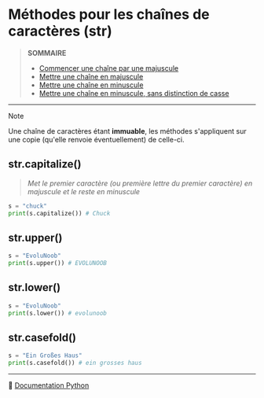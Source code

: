 # Méthodes pour les chaînes de caractères (str)

> **SOMMAIRE**
> + [Commencer une chaîne par une majuscule](#strcapitalize)
> + [Mettre une chaîne en majuscule](#strupper)
> + [Mettre une chaîne en minuscule](#strlower)
> + [Mettre une chaîne en minuscule, sans distinction de casse](#strcasefold)

---

> [!NOTE]
> Une chaîne de caractères étant **immuable**, les méthodes s'appliquent sur une copie (qu'elle renvoie éventuellement) de celle-ci.

## str.capitalize()

> _Met le premier caractère (ou première lettre du premier caractère) en majuscule et le reste en minuscule_

```python
s = "chuck"
print(s.capitalize()) # Chuck
```

## str.upper()

```python
s = "EvoluNoob"
print(s.upper()) # EVOLUNOOB
```

## str.lower()

```python
s = "EvoluNoob"
print(s.lower()) # evolunoob
```

## str.casefold()

```python
s = "Ein Großes Haus"
print(s.casefold()) # ein grosses haus
```

---

🔗 [Documentation Python](https://docs.python.org/fr/3.14/library/stdtypes.html#text-sequence-type-str)
